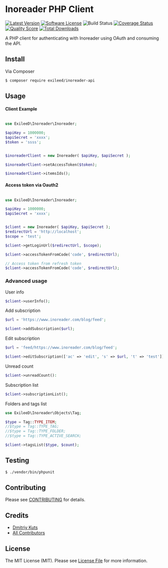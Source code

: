 # Inoreader PHP Client

[![Latest Version](https://img.shields.io/packagist/v/exileed/inoreader-api)](https://packagist.org/packages/exileed/inoreader-api)
[![Software License](https://img.shields.io/badge/license-MIT-brightgreen.svg?style=flat-square)](LICENSE.md)
![Build Status](https://img.shields.io/github/workflow/status/exileed/inoreader-api/test?style=flat-square&1
)
[![Coverage Status](https://img.shields.io/scrutinizer/coverage/g/exileed/inoreader-api.svg?style=flat-square)](https://scrutinizer-ci.com/g/exileed/inoreader-api/code-structure)
[![Quality Score](https://img.shields.io/scrutinizer/g/exileed/inoreader-api.svg?style=flat-square)](https://scrutinizer-ci.com/g/exileed/inoreader-api)
[![Total Downloads](https://img.shields.io/packagist/dt/exileed/inoreader-api.svg?style=flat-square)](https://packagist.org/packages/exileed/inoreader-api)

A PHP client for authenticating with Inoreader using OAuth and consuming the API.

## Install

Via Composer

``` bash
$ composer require exileed/inoreader-api
```

## Usage



#### Client Example

```php

use ExileeD\Inoreader\Inoreader;

$apiKey = 1000000;
$apiSecret = 'xxxx';
$token = 'ssss';


$inoreaderClient = new Inoreader( $apiKey, $apiSecret );

$inoreaderClient->setAccessToken($token);

$inoreaderClient->itemsIds();
```

#### Access token via Oauth2

```php

use ExileeD\Inoreader\Inoreader;

$apiKey = 1000000;
$apiSecret = 'xxxx';


$client = new Inoreader( $apiKey, $apiSecret );
$redirectUrl = 'http://localhost';
$scope = 'test';

$client->getLoginUrl($redirectUrl, $scope);

$client->accessTokenFromCode('code', $redirectUrl);

// Access token from refresh token
$client->accessTokenFromCode('code', $redirectUrl);
```

### Advanced usage

User info

```php
$client->userInfo();
```

Add subscription
```php
$url = 'https://www.inoreader.com/blog/feed';

$client->addSubscription($url);
``` 

Edit subscription

```php
$url = 'feed/https://www.inoreader.com/blog/feed';

$client->editSubscription(['ac' => 'edit', 's' => $url, 't' => 'test']));
```

Unread count 

```php
$client->unreadCount():
```

Subscription list

```php
$client->subscriptionList();
```

Folders and tags list

```php
use ExileeD\Inoreader\Objects\Tag;

$type = Tag::TYPE_ITEM;
//$type = Tag::TYPE_TAG;
//$type = Tag::TYPE_FOLDER;
//$type = Tag::TYPE_ACTIVE_SEARCH;

$client->tagsList($type, $count);

```



## Testing

``` bash
$ ./vendor/bin/phpunit
```

## Contributing

Please see [CONTRIBUTING](CONTRIBUTING.md) for details.

## Credits

- [Dmitriy Kuts](https://github.com/exileed)
- [All Contributors](https://github.com/exileed/inoreader-ap/contributors)

## License

The MIT License (MIT). Please see [License File](LICENSE.md) for more information.